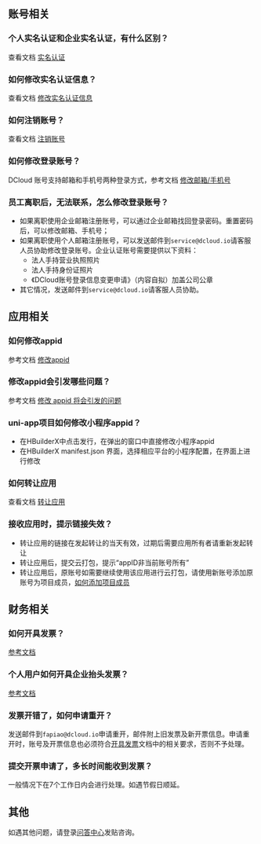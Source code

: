 ## 账号相关
### 个人实名认证和企业实名认证，有什么区别？
查看文档 [实名认证](../account/real-name-verification.md)

### 如何修改实名认证信息？
查看文档 [修改实名认证信息](../account/modify-real-name-verification.md)

### 如何注销账号？
查看文档 [注销账号](../account/deletion.md)

### 如何修改登录账号？
DCloud 账号支持邮箱和手机号两种登录方式，参考文档 [修改邮箱/手机号](../account/modify.md)

### 员工离职后，无法联系，怎么修改登录账号？
- 如果离职使用企业邮箱注册账号，可以通过企业邮箱找回登录密码。重置密码后，可以修改邮箱、手机号；
- 如果离职使用个人邮箱注册账号，可以发送邮件到`service@dcloud.io`请客服人员协助修改登录账号。企业认证账号需要提供以下资料：
  - 法人手持营业执照照片
  - 法人手持身份证照片
  - 《DCloud账号登录信息变更申请》（内容自拟）加盖公司公章
- 其它情况，发送邮件到`service@dcloud.io`请客服人员协助。
  
## 应用相关
### 如何修改appid
参考文档 [修改appid](../app/introduction.md#modify-appid)

### 修改appid会引发哪些问题？
参考文档 [修改 appid 将会引发的问题](../app/introduction.md#modify-appid-impact)

### uni-app项目如何修改小程序appid？
- 在HBuilderX中点击发行，在弹出的窗口中直接修改小程序appid
- 在HBuilderX manifest.json 界面，选择相应平台的小程序配置，在界面上进行修改

### 如何转让应用
查看文档 [转让应用](../app/transfer.md)

### 接收应用时，提示链接失效？
- 转让应用的链接在发起转让的当天有效，过期后需要应用所有者请重新发起转让
- 转让应用后，提交云打包，提示“appID非当前账号所有”
- 转让应用后，原账号如需要继续使用该应用进行云打包，请使用新账号添加原账号为项目成员，[如何添加项目成员](../app/add-member.md)

## 财务相关
### 如何开具发票？
[参考文档](../finance/invoice.md)

### 个人用户如何开具企业抬头发票？
[参考文档](../finance/invoice.md#personal) 

### 发票开错了，如何申请重开？
发送邮件到`fapiao@dcloud.io`申请重开，邮件附上旧发票及新开票信息。申请重开时，账号及开票信息也必须符合[开具发票](../finance/invoice.md)文档中的相关要求，否则不予处理。

### 提交开票申请了，多长时间能收到发票？
一般情况下在7个工作日内会进行处理。如遇节假日顺延。

## 其他
如遇其他问题，请登录[问答中心](https://ask.dcloud.net.cn/)发贴咨询。